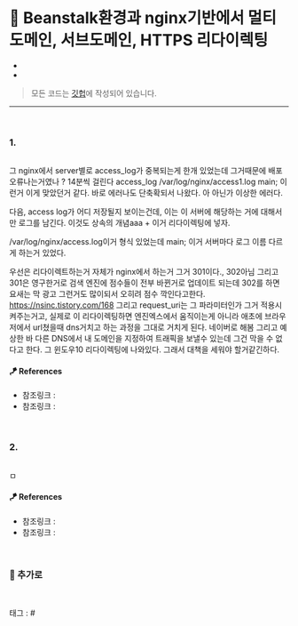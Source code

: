 <p align="center">
<img src="">
</p>

# 📖 Beanstalk환경과 nginx기반에서 멀티도메인, 서브도메인, HTTPS 리다이렉팅

* 
* 

> 모든 코드는 [깃헙](https://github.com/sooolog/dev-spring-springboot)에 작성되어 있습니다.
* * *

<br>

### 1.

<p align="center">
<img src="">
</p>

그 nginx에서 server별로 access_log가 중복되는게 한개 있었는데 그거때문에
배포 오류나는거였나 ? 14분씩 걸린다
access_log    /var/log/nginx/access1.log main;
이런거
이게 맞았던거 같다. 바로 에러나도 단축확되서 나왔다.
아 아닌가 이상한 에러다.

다음, access log가 어디 저장될지 보이는건데, 이는 이 서버에 해당하는 거에 대해서만
로그를 남긴다. 이것도 상속의 개념aaa + 이거 리다이렉팅에 넣자.

/var/log/nginx/access.log이거 형식 있었는데 main;
이거 서버마다 로그 이름 다르게 하는거 있었다.

우선은
리다이렉트하는거 자체가 nginx에서 하는거 그거 301이다., 302아님
그리고 301은 영구한거로 검색 엔진에 점수들이 전부 바뀐거로 업데이트 되는데 302를 하면 요새는 막 광고 그런거도 많이되서 오히려 점수 깍인다고한다.
https://nsinc.tistory.com/168
그리고 request_uri는 그 파라미터인가 그거 적용시켜주는거고,
실제로 이 리다이렉팅하면 엔진엑스에서 움직이는게 아니라 애초에 브라우저에서 url쳤을때 dns거치고 하는 과정을 그대로 거치게 된다. 네이버로 해봄
그리고 예상한 바 다른 DNS에서 내 도메인을 지정하여 트래픽을 보낼수 있는데 그건 막을 수 없다고 한다. 그 윈도우10 리다이렉팅에 나와있다. 그래서
대책을 세워야 할거같긴하다.

#### 🪁 References
* 참조링크 : []()
* 참조링크 : []()

<br>



### 2.

<p align="center">
<img src="">
</p>

ㅁ

#### 🪁 References
* 참조링크 : []()
* 참조링크 : []()

<br>



### 🚀 추가로

<br>

태그 : #

